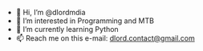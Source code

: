 - 👋 Hi, I’m @dlordmdia
- 👀 I’m interested in Programming and MTB
- 🌱 I’m currently learning Python
- 📫 Reach me on this e-mail: dlord.contact@gmail.com
